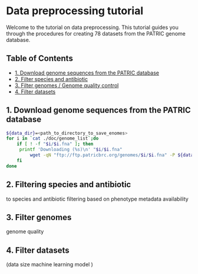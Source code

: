 # Data preprocessing tutorial
Welcome to the tutorial on data preprocessing. This tutorial guides you through the procedures for creating 78 datasets from the PATRIC genome database.

## Table of Contents
- [1. Download genome sequences from the PATRIC database](#1) 
- [2. Filter species and antibiotic](#2) 
- [3. Filter genomes / Genome quality control](#3)
- [4. Filter datasets](#3)
    
## <a name="1"></a>1. Download genome sequences from the PATRIC database

```sh
${data_dir}=<path_to_directory_to_save_enomes>
for i in `cat ./doc/genome_list`;do
    if [ ! -f "$i/$i.fna" ]; then
	 printf 'Downloading (%s)\n' "$i/$i.fna"
         wget -qN "ftp://ftp.patricbrc.org/genomes/$i/$i.fna" -P ${data_dir}
    fi
done
```



## <a name="2"></a>2. Filtering species and antibiotic

 to species and antibiotic filtering based on phenotype metadata availability

## <a name="3"></a>3. Filter genomes

genome quality




## <a name="4"></a>4. Filter datasets


 (data size machine learning model )

